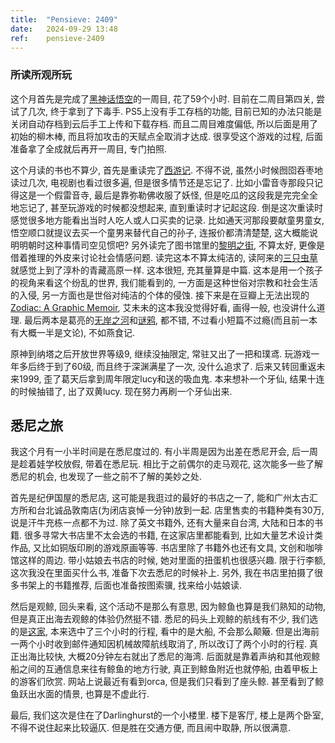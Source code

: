 ```yaml
---
title:  "Pensieve: 2409"
date:   2024-09-29 13:48
ref:    pensieve-2409
---
```




### 所读所观所玩

这个月首先是完成了[黑神话悟空]((https://www.playstation.com/en-au/games/black-myth-wukong/))的一周目, 花了59个小时. 目前在二周目第四关, 尝试了几次, 终于拿到了下毒手. PS5上没有手工存档的功能, 目前已知的办法只能是关闭自动存档到云后手工上传和下载存档. 而且二周目难度偏低, 所以后面是用了初始的柳木棒, 而且将加攻击的天赋点全取消才达成. 很享受这个游戏的过程, 后面准备拿了全成就后再开一周目, 专门拍照.

这个月读的书也不算少, 首先是重读完了[西游记](https://book.douban.com/subject/1029553/). 不得不说, 虽然小时候囫囵吞枣地读过几次, 电视剧也看过很多遍, 但是很多情节还是忘记了. 比如小雷音寺那段只记得这是一个假雷音寺, 最后是靠弥勒佛收服了妖怪, 但是吃瓜的这段我是完完全全地忘记了, 甚至玩游戏的时候都没想起来, 直到重读时才记起这段. 倒是这次重读时感觉很多地方能看出当时人吃人或人口买卖的记录. 比如通天河那段要献童男童女, 悟空顺口就提议去买一个童男来替代自己的孙子, 连报价都清清楚楚, 这大概能说明明朝时这种事情司空见惯吧? 另外读完了图书馆里的[黎明之街](https://book.douban.com/subject/27178063/), 不算太好, 更像是借着推理的外皮来讨论社会情感问题. 读完这本不算太纯洁的, 读阿来的[三只虫草](https://book.douban.com/subject/26902673/)就感觉上到了淳朴的青藏高原一样. 这本很短, 充其量算是中篇. 这本是用一个孩子的视角来看这个纷乱的世界, 我们能看到的, 一方面是这种世俗对宗教和社会生活的入侵, 另一方面也是世俗对纯洁的个体的侵蚀. 接下来是在豆瓣上无法出现的[Zodiac: A Graphic Memoir](https://www.goodreads.com/book/show/139400708-zodiac), 艾未未的这本我没觉得好看, 画得一般, 也没讲什么道理. 最后两本是葛亮的[无岸之河](https://book.douban.com/subject/35508011/)和[谜鸦](https://book.douban.com/subject/27101567/), 都不错, 不过看小短篇不过瘾(而且前一本有大概一半是文论), 不如燕食记.

原神到纳塔之后开放世界等级9, 继续没抽限定, 常驻又出了一把和璞鸢. 玩游戏一年多后终于到了60级, 而且终于深渊满星了一次, 没什么追求了. 后来又转回重返未来1999, 歪了葛天后拿到周年限定lucy和送的吸血鬼. 本来想补一个牙仙, 结果十连的时候抽错了, 出了双黄lucy. 现在努力再刷一个牙仙出来.

## 悉尼之旅

我这个月有一小半时间是在悉尼度过的. 有小半周是因为出差在悉尼开会, 后一周是趁着娃学校放假, 带着在悉尼玩. 相比于之前偶尔的走马观花, 这次能多一些了解悉尼的机会, 也发现了一些之前不了解的美妙之处.

首先是纪伊国屋的悉尼店, 这可能是我逛过的最好的书店之一了, 能和广州太古汇方所和台北诚品敦南店(为闭店哀悼一分钟)放到一起. 店里售卖的书籍种类有30万, 说是汗牛充栋一点都不为过. 除了英文书籍外, 还有大量来自台湾, 大陆和日本的书籍. 很多寻常大书店里不太会选的书籍, 在这家店里都能看到, 比如大量艺术设计类作品, 又比如铜版印刷的游戏原画等等. 书店里除了书籍外也还有文具, 文创和咖啡馆这样的周边. 带小姑娘去书店的时候, 她对里面的扭蛋机也很感兴趣. 限于行李额, 这次我没在里面买什么书, 准备下次去悉尼的时候补上. 另外, 我在书店里拍摄了很多书架上的书籍推荐, 后面也准备按图索骥, 找来给小姑娘读.

然后是观鲸, 回头来看, 这个活动不是那么有意思, 因为鲸鱼也算是我们熟知的动物, 但是真正出海去观鲸的体验仍然挺不错. 悉尼的码头上观鲸的航线有不少, 我们选的是[这家](https://www.whalewatchingsydney.com.au/cruises/2hr-express-cruise/), 本来选中了三个小时的行程, 看中的是大船, 不会那么颠簸. 但是出海前一两个小时收到邮件通知因机械故障航线取消了, 所以改订了两个小时的行程. 真正出海比较快, 大概20分钟左右就出了悉尼的海湾. 后面就是靠着声纳和其他观鲸船之间的互通信息来往有鲸鱼的地方行驶, 真正到鲸鱼附近也就停船, 由着甲板上的游客们欣赏. 网站上说最近有看到orca, 但是我们只看到了座头鲸. 甚至看到了鲸鱼跃出水面的情景, 也算是不虚此行.

最后, 我们这次是住在了Darlinghurst的一个小楼里. 楼下是客厅, 楼上是两个卧室, 不得不说住起来比较逼仄. 但是胜在交通方便, 而且闹中取静, 所以很满意.
